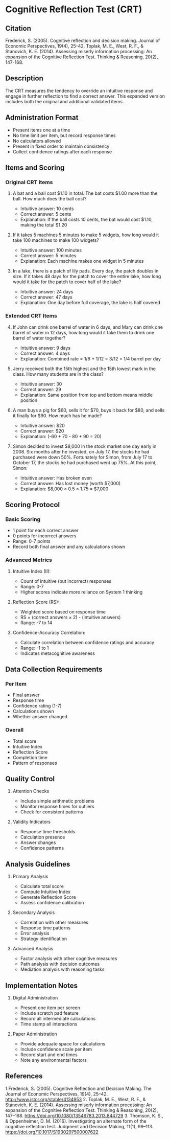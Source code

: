 # Cognitive Reflection Test (CRT)

## Citation

Frederick, S. (2005). Cognitive reflection and decision making. Journal of Economic Perspectives, 19(4), 25-42.
Toplak, M. E., West, R. F., & Stanovich, K. E. (2014). Assessing miserly information processing: An expansion of the Cognitive Reflection Test. Thinking & Reasoning, 20(2), 147-168.

## Description

The CRT measures the tendency to override an intuitive response and engage in further reflection to find a correct answer. This expanded version includes both the original and additional validated items.

## Administration Format

- Present items one at a time
- No time limit per item, but record response times
- No calculators allowed
- Present in fixed order to maintain consistency
- Collect confidence ratings after each response

## Items and Scoring

### Original CRT Items

1. A bat and a ball cost $1.10 in total. The bat costs $1.00 more than the ball. How much does the ball cost?
   - Intuitive answer: 10 cents
   - Correct answer: 5 cents
   - Explanation: If the ball costs 10 cents, the bat would cost $1.10, making the total $1.20

2. If it takes 5 machines 5 minutes to make 5 widgets, how long would it take 100 machines to make 100 widgets?
   - Intuitive answer: 100 minutes
   - Correct answer: 5 minutes
   - Explanation: Each machine makes one widget in 5 minutes

3. In a lake, there is a patch of lily pads. Every day, the patch doubles in size. If it takes 48 days for the patch to cover the entire lake, how long would it take for the patch to cover half of the lake?
   - Intuitive answer: 24 days
   - Correct answer: 47 days
   - Explanation: One day before full coverage, the lake is half covered

### Extended CRT Items

4. If John can drink one barrel of water in 6 days, and Mary can drink one barrel of water in 12 days, how long would it take them to drink one barrel of water together?
   - Intuitive answer: 9 days
   - Correct answer: 4 days
   - Explanation: Combined rate = 1/6 + 1/12 = 3/12 = 1/4 barrel per day

5. Jerry received both the 15th highest and the 15th lowest mark in the class. How many students are in the class?
   - Intuitive answer: 30
   - Correct answer: 29
   - Explanation: Same position from top and bottom means middle position

6. A man buys a pig for $60, sells it for $70, buys it back for $80, and sells it finally for $90. How much has he made?
   - Intuitive answer: $20
   - Correct answer: $20
   - Explanation: (-60 + 70 - 80 + 90 = 20)

7. Simon decided to invest $8,000 in the stock market one day early in 2008. Six months after he invested, on July 17, the stocks he had purchased were down 50%. Fortunately for Simon, from July 17 to October 17, the stocks he had purchased went up 75%. At this point, Simon:
   - Intuitive answer: Has broken even
   - Correct answer: Has lost money (worth $7,000)
   - Explanation: $8,000 × 0.5 × 1.75 = $7,000

## Scoring Protocol

### Basic Scoring

- 1 point for each correct answer
- 0 points for incorrect answers
- Range: 0-7 points
- Record both final answer and any calculations shown

### Advanced Metrics

1. Intuitive Index (II):
   - Count of intuitive (but incorrect) responses
   - Range: 0-7
   - Higher scores indicate more reliance on System 1 thinking

2. Reflection Score (RS):
   - Weighted score based on response time
   - RS = (correct answers × 2) - (intuitive answers)
   - Range: -7 to 14

3. Confidence-Accuracy Correlation:
   - Calculate correlation between confidence ratings and accuracy
   - Range: -1 to 1
   - Indicates metacognitive awareness

## Data Collection Requirements

### Per Item

- Final answer
- Response time
- Confidence rating (1-7)
- Calculations shown
- Whether answer changed

### Overall

- Total score
- Intuitive Index
- Reflection Score
- Completion time
- Pattern of responses

## Quality Control

1. Attention Checks
   - Include simple arithmetic problems
   - Monitor response times for outliers
   - Check for consistent patterns

2. Validity Indicators
   - Response time thresholds
   - Calculation presence
   - Answer changes
   - Confidence patterns

## Analysis Guidelines

1. Primary Analysis
   - Calculate total score
   - Compute Intuitive Index
   - Generate Reflection Score
   - Assess confidence calibration

2. Secondary Analysis
   - Correlation with other measures
   - Response time patterns
   - Error analysis
   - Strategy identification

3. Advanced Analysis
   - Factor analysis with other cognitive measures
   - Path analysis with decision outcomes
   - Mediation analysis with reasoning tasks

## Implementation Notes

1. Digital Administration
   - Present one item per screen
   - Include scratch pad feature
   - Record all intermediate calculations
   - Time stamp all interactions

2. Paper Administration
   - Provide adequate space for calculations
   - Include confidence scale per item
   - Record start and end times
   - Note any environmental factors

## References

1.Frederick, S. (2005). Cognitive Reflection and Decision Making. The Journal of Economic Perspectives, 19(4), 25–42. <http://www.jstor.org/stable/4134953>
2. Toplak, M. E., West, R. F., & Stanovich, K. E. (2014). Assessing miserly information processing: An expansion of the Cognitive Reflection Test. Thinking & Reasoning, 20(2), 147–168. <https://doi.org/10.1080/13546783.2013.844729>
3. Thomson, K. S., & Oppenheimer, D. M. (2016). Investigating an alternate form of the cognitive reflection test. Judgment and Decision Making, 11(1), 99–113. <https://doi.org/10.1017/S1930297500007622>
